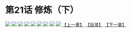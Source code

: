 # 第21话 修炼（下）
![](https://mhpic.xiaomingtaiji.net/comic/D/斗破苍穹拆分版/21话/1.jpg-zymk.middle.webp)
![](https://mhpic.xiaomingtaiji.net/comic/D/斗破苍穹拆分版/21话/2.jpg-zymk.middle.webp)
![](https://mhpic.xiaomingtaiji.net/comic/D/斗破苍穹拆分版/21话/3.jpg-zymk.middle.webp)
![](https://mhpic.xiaomingtaiji.net/comic/D/斗破苍穹拆分版/21话/4.jpg-zymk.middle.webp)
![](https://mhpic.xiaomingtaiji.net/comic/D/斗破苍穹拆分版/21话/5.jpg-zymk.middle.webp)
![](https://mhpic.xiaomingtaiji.net/comic/D/斗破苍穹拆分版/21话/6.jpg-zymk.middle.webp)
![](https://mhpic.xiaomingtaiji.net/comic/D/斗破苍穹拆分版/21话/7.jpg-zymk.middle.webp)
![](https://mhpic.xiaomingtaiji.net/comic/D/斗破苍穹拆分版/21话/8.jpg-zymk.middle.webp)
![](https://mhpic.xiaomingtaiji.net/comic/D/斗破苍穹拆分版/21话/9.jpg-zymk.middle.webp)
[【上一章】](./20.md)
[【目录】](./README.md)
[【下一章】](./22.md)
